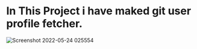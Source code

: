 # In This Project i have maked git user profile fetcher.

![Screenshot 2022-05-24 025554](https://user-images.githubusercontent.com/77235457/169908608-eb2041ac-529b-44b6-9c5f-71d4845fa938.png)
